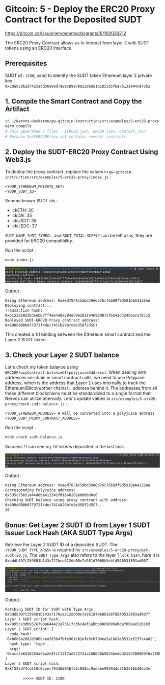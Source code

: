# Gitcoin: 5 - Deploy the ERC20 Proxy Contract for the Deposited SUDT

https://gitcoin.co/issue/nervosnetwork/grants/6/100026212

The ERC20 Proxy Contract allows us to interact from layer 2 with SUDT tokens using an ERC20 interface.

## Prerequisites

SUDT id : `2180`, used to identify the SUDT token
Ethereum layer 2 private key : `0xcde930b2d7425acd30909d7a89c89978921da051b1855d5f6a7b13ad44c970b2`

## 1. Compile the Smart Contract and Copy the Artifact

```bash
cd ~/Nervos-Hackaton/gw-gitcoin-instruction/src/examples/5-erc20-proxy
yarn compile
# This generated 3 files : IERC20.json, ERC20.json, Context.json
# Because SudtERC20Proxy.sol contains several contracts
```

## 2. Deploy the SUDT-ERC20 Proxy Contract Using Web3.js

To deploy the proxy contract, replace the values in `gw-gitcoin-instruction/src/examples/5-erc20-proxy/index.js` :
```
<YOUR_ETHEREUM_PRIVATE_KEY>
<YOUR_SUDT_ID>
```

Somme known SUDT ids :
- ckETH: 30
- ckDAI: 35
- ckUSDT: 36
- ckUSDC: 37

`SUDT_NAME`, `SUDT_SYMBOL`, and `SUDT_TOTAL_SUPPLY` can be left as is, they are provided for ERC20 compatibility.

Run the script :
```bash
node index.js
```

![ERC20 Proxy Deployment](images/erc20_proxy_deployment.png)

Output :
```
Using Ethereum address: 0xeed78FAc5abd39e6b76c76bB9f9d591DaA4128ae
Deploying contract...
Transaction hash: 0xb152ab922bdaeb07ff48e4a0a584a50e281194698d875f6642d324b6aca78315
Deployed SUDT-ERC20 Proxy contract address: 0x898d0B0b07F972f4dec74Ccb29bfe9e35Df2d5C7
```

This created a 1:1 binding between the Ethereum smart contract and the Layer 2 SUDT token.

## 3. Check your Layer 2 SUDT balance

Let's check my token balance using `ERC20ProxyContract.balanceOf(polyjuiceAddress)`. When dealing with addresses on-chain in smart contract calls, we need to use Polyjuice address, which is the address that Layer 2 uses internally to track the Ethereum/Bitcoin/other chains/... address behind it. The addresses from all these different blockchains must be standardized to a single format that Nervos can utilize internally. Lets's update values in `src/examples/5-erc20-proxy/check-sudt-balance.js` :
```
<YOUR_ETHEREUM_ADDRESS> # Will be converted into a polyjuice address
<YOUR_SUDT_PROXY_CONTRACT_ADDRESS>
```

Run the script :
```bash
node check-sudt-balance.js
```

Success ! I can see my `20` tokens deposited in the last task.

![SUDT Balance](images/sudt_balance.png)

Output :
```
Using Ethereum address: 0xeed78FAc5abd39e6b76c76bB9f9d591DaA4128ae
Corresponding Polyjuice address: 0x535c75651a4488ba411341fd1640282e06bbd0c6
Checking SUDT balance using proxy contract with address: 0x898d0B0b07F972f4dec74Ccb29bfe9e35Df2d5C7...
20
```

## Bonus: Get Layer 2 SUDT ID from Layer 1 SUDT Issuer Lock Hash (AKA SUDT Type Args)

Retrieve the Layer 2 SUDT ID of a deposited SUDT. The `<YOUR_SUDT_TYPE_ARGS>` is required for `src/examples/5-erc20-proxy/get-sudt-id.js`. The `SUDT Type Args` also refers to the layer 1 `lock hash`, here it is `0xbddb397c259601b143a717bce312dd00e7a981d7068b5ebfd540533893ad007f` :

![Get SUDT ID](images/get_sudt_id.png)

Output :
```
Fetching SUDT ID for SUDT with Type Args: 0xbddb397c259601b143a717bce312dd00e7a981d7068b5ebfd540533893ad007f
Layer 1 SUDT script hash: 0x7895ce3db952e790a644422e7561fcd6c4af1abbb000909babdaf0b8ee520103
Layer 2 SUDT script: {
  code_hash: '0xb6d6a2882d3d08cea565047bfe901cb2afe0cb790ea5e1b61e0532ef237c4a02',
  hash_type: 'type',
  args: '0x4cc2e6526204ae6a2e8fcf12f7ad472f41a1606d5b9624beebd215d780809f6a7895ce3db952e790a644422e7561fcd6c4af1abbb000909babdaf0b8ee520103'
}
Layer 2 SUDT script hash: 0x8f525d74cd210c0ccec793d65036fe1c058ac9aeabe9029ddc7163516b30db3e

        >>>>> SUDT ID: 2180
```
